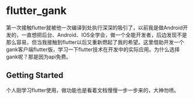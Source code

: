 # flutter_gank

第一次接触flutter就被他一次编译到处执行深深的吸引了，以前我是做Android开发的，一直想把后台、Android、IOS全学会，做一个全能开发者，后边发现不是那么容易，但当我接触到flutter以后又重新燃起了我的希望。这里借助开发一个gank客户端flutter版，学习一下flutter技术在开发中的实际应用。为什么选择gank呢？那是因为api免费。

## Getting Started

个人刚学习flutter使用，做功能也是看着文档慢慢一步一步来的，大神勿喷。
